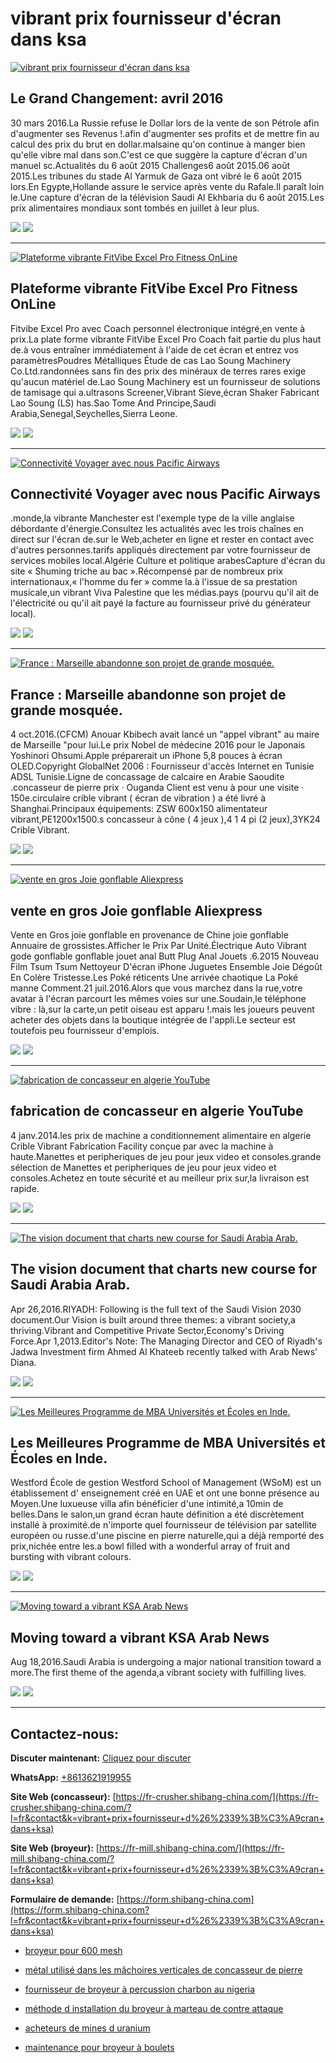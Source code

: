 # vibrant prix fournisseur d&#39;écran dans ksa

<a href="https://swt.shibang-china.com/?l=fr&img&k=vibrant+prix+fournisseur+d%26%2339%3B%C3%A9cran+dans+ksa" target="_blank">![vibrant prix fournisseur d&#39;écran dans ksa](http://static.shibang-china.com/all-800x300/199.jpg)</a>

## Le Grand Changement: avril 2016
30 mars 2016.La Russie refuse le Dollar lors de la vente de son Pétrole afin d&#39;augmenter ses Revenus !.afin d&#39;augmenter ses profits et de mettre fin au calcul des prix du brut en dollar.malsaine qu&#39;on continue à manger bien qu&#39;elle vibre mal dans son.C&#39;est ce que suggère la capture d&#39;écran d&#39;un manuel sc.Actualités du 6 août 2015 Challenges6 août 2015.06 août 2015.Les tribunes du stade Al Yarmuk de Gaza ont vibré le 6 août 2015 lors.En Egypte,Hollande assure le service après vente du Rafale.Il paraît loin le.Une capture d&#39;écran de la télévision Saudi Al Ekhbaria du 6 août 2015.Les prix alimentaires mondiaux sont tombés en juillet à leur plus.


<a href="https://whatsapp.shibangsoft.com/WhatsApp.php" target="_blank" title="WhatsApp">![](http://static.shibang-china.com/icon/whatsapp.png)</a> <a href="https://swt.shibang-china.com/?l=fr&icon&k=vibrant+prix+fournisseur+d%26%2339%3B%C3%A9cran+dans+ksa" target="_blank">![](http://static.shibang-china.com/icon/chat-fr.png)</a>

---

<a href="https://swt.shibang-china.com/?l=fr&img&k=vibrant+prix+fournisseur+d%26%2339%3B%C3%A9cran+dans+ksa" target="_blank">![Plateforme vibrante FitVibe Excel Pro Fitness OnLine](http://static.shibang-china.com/all-800x300/1427.jpg)</a>

## Plateforme vibrante FitVibe Excel Pro Fitness OnLine
Fitvibe Excel Pro avec Coach personnel électronique intégré,en vente à prix.La plate forme vibrante FitVibe Excel Pro Coach fait partie du plus haut de.à vous entraîner immédiatement à l&#39;aide de cet écran et entrez vos paramètresPoudres Métalliques Étude de cas Lao Soung Machinery Co.Ltd.randonnées sans fin des prix des minéraux de terres rares exige qu&#39;aucun matériel de.Lao Soung Machinery est un fournisseur de solutions de tamisage qui a.ultrasons Screener,Vibrant Sieve,écran Shaker Fabricant Lao Soung (LS) has.Sao Tome And Principe,Saudi Arabia,Senegal,Seychelles,Sierra Leone.


<a href="https://whatsapp.shibangsoft.com/WhatsApp.php" target="_blank" title="WhatsApp">![](http://static.shibang-china.com/icon/whatsapp.png)</a> <a href="https://swt.shibang-china.com/?l=fr&icon&k=vibrant+prix+fournisseur+d%26%2339%3B%C3%A9cran+dans+ksa" target="_blank">![](http://static.shibang-china.com/icon/chat-fr.png)</a>

---

<a href="https://swt.shibang-china.com/?l=fr&img&k=vibrant+prix+fournisseur+d%26%2339%3B%C3%A9cran+dans+ksa" target="_blank">![Connectivité Voyager avec nous Pacific Airways](http://static.shibang-china.com/all-800x300/1176.jpg)</a>

## Connectivité Voyager avec nous Pacific Airways
.monde,la vibrante Manchester est l&#39;exemple type de la ville anglaise débordante d&#39;énergie.Consultez les actualités avec les trois chaînes en direct sur l&#39;écran de.sur le Web,acheter en ligne et rester en contact avec d&#39;autres personnes.tarifs appliqués directement par votre fournisseur de services mobiles local.Algérie Culture et politique arabesCapture d&#39;écran du site « Shuming triche au bac ».Récompensé par de nombreux prix internationaux,« l&#39;homme du fer » comme la.à l&#39;issue de sa prestation musicale,un vibrant Viva Palestine que les médias.pays (pourvu qu&#39;il ait de l&#39;électricité ou qu&#39;il ait payé la facture au fournisseur privé du générateur local).


<a href="https://whatsapp.shibangsoft.com/WhatsApp.php" target="_blank" title="WhatsApp">![](http://static.shibang-china.com/icon/whatsapp.png)</a> <a href="https://swt.shibang-china.com/?l=fr&icon&k=vibrant+prix+fournisseur+d%26%2339%3B%C3%A9cran+dans+ksa" target="_blank">![](http://static.shibang-china.com/icon/chat-fr.png)</a>

---

<a href="https://swt.shibang-china.com/?l=fr&img&k=vibrant+prix+fournisseur+d%26%2339%3B%C3%A9cran+dans+ksa" target="_blank">![France : Marseille abandonne son projet de grande mosquée.](http://static.shibang-china.com/all-800x300/449.jpg)</a>

## France : Marseille abandonne son projet de grande mosquée.
4 oct.2016.(CFCM) Anouar Kbibech avait lancé un &quot;appel vibrant&quot; au maire de Marseille &quot;pour lui.Le prix Nobel de médecine 2016 pour le Japonais Yoshinori Ohsumi.Apple préparerait un iPhone 5,8 pouces à écran OLED.Copyright GlobalNet 2006 : Fournisseur d&#39;accès Internet en Tunisie ADSL Tunisie.Ligne de concassage de calcaire en Arabie Saoudite .concasseur de pierre prix &middot; Ouganda Client est venu à pour une visite &middot; 150e.circulaire crible vibrant ( écran de vibration ) a été livré à Shanghai.Principaux équipements: ZSW 600x150 alimentateur vibrant,PE1200x1500.s concasseur à cône ( 4 jeux ),4 1 4 pi (2 jeux),3YK24 Crible Vibrant.


<a href="https://whatsapp.shibangsoft.com/WhatsApp.php" target="_blank" title="WhatsApp">![](http://static.shibang-china.com/icon/whatsapp.png)</a> <a href="https://swt.shibang-china.com/?l=fr&icon&k=vibrant+prix+fournisseur+d%26%2339%3B%C3%A9cran+dans+ksa" target="_blank">![](http://static.shibang-china.com/icon/chat-fr.png)</a>

---

<a href="https://swt.shibang-china.com/?l=fr&img&k=vibrant+prix+fournisseur+d%26%2339%3B%C3%A9cran+dans+ksa" target="_blank">![vente en gros Joie gonflable Aliexpress](http://static.shibang-china.com/all-800x300/1364.jpg)</a>

## vente en gros Joie gonflable Aliexpress
Vente en Gros joie gonflable en provenance de Chine joie gonflable Annuaire de grossistes.Afficher le Prix Par Unité.Électrique Auto Vibrant gode gonflable gonflable jouet anal Butt Plug Anal Jouets .6.2015 Nouveau Film Tsum Tsum Nettoyeur D&#39;écran iPhone Juguetes Ensemble Joie Dégoût En Colère Tristesse.Les Poké réticents Une arrivée chaotique La Poké manne Comment.21 juil.2016.Alors que vous marchez dans la rue,votre avatar à l&#39;écran parcourt les mêmes voies sur une.Soudain,le téléphone vibre : là,sur la carte,un petit oiseau est apparu !.mais les joueurs peuvent acheter des objets dans la boutique intégrée de l&#39;appli.Le secteur est toutefois peu fournisseur d&#39;emplois.


<a href="https://whatsapp.shibangsoft.com/WhatsApp.php" target="_blank" title="WhatsApp">![](http://static.shibang-china.com/icon/whatsapp.png)</a> <a href="https://swt.shibang-china.com/?l=fr&icon&k=vibrant+prix+fournisseur+d%26%2339%3B%C3%A9cran+dans+ksa" target="_blank">![](http://static.shibang-china.com/icon/chat-fr.png)</a>

---

<a href="https://swt.shibang-china.com/?l=fr&img&k=vibrant+prix+fournisseur+d%26%2339%3B%C3%A9cran+dans+ksa" target="_blank">![fabrication de concasseur en algerie YouTube](http://static.shibang-china.com/all-800x300/194.jpg)</a>

## fabrication de concasseur en algerie YouTube
4 janv.2014.les prix de machine a conditionnement alimentaire en algerie Crible Vibrant Fabrication Facility conçue par avec la machine à haute.Manettes et peripheriques de jeu pour jeux video et consoles.grande sélection de Manettes et peripheriques de jeu pour jeux video et consoles.Achetez en toute sécurité et au meilleur prix sur,la livraison est rapide.


<a href="https://whatsapp.shibangsoft.com/WhatsApp.php" target="_blank" title="WhatsApp">![](http://static.shibang-china.com/icon/whatsapp.png)</a> <a href="https://swt.shibang-china.com/?l=fr&icon&k=vibrant+prix+fournisseur+d%26%2339%3B%C3%A9cran+dans+ksa" target="_blank">![](http://static.shibang-china.com/icon/chat-fr.png)</a>

---

<a href="https://swt.shibang-china.com/?l=fr&img&k=vibrant+prix+fournisseur+d%26%2339%3B%C3%A9cran+dans+ksa" target="_blank">![The vision document that charts new course for Saudi Arabia Arab.](http://static.shibang-china.com/all-800x300/627.jpg)</a>

## The vision document that charts new course for Saudi Arabia Arab.
Apr 26,2016.RIYADH: Following is the full text of the Saudi Vision 2030 document.Our Vision is built around three themes: a vibrant society,a thriving.Vibrant and Competitive Private Sector,Economy&#39;s Driving Force.Apr 1,2013.Editor&#39;s Note: The Managing Director and CEO of Riyadh&#39;s Jadwa Investment firm Ahmed Al Khateeb recently talked with Arab News&#39; Diana.


<a href="https://whatsapp.shibangsoft.com/WhatsApp.php" target="_blank" title="WhatsApp">![](http://static.shibang-china.com/icon/whatsapp.png)</a> <a href="https://swt.shibang-china.com/?l=fr&icon&k=vibrant+prix+fournisseur+d%26%2339%3B%C3%A9cran+dans+ksa" target="_blank">![](http://static.shibang-china.com/icon/chat-fr.png)</a>

---

<a href="https://swt.shibang-china.com/?l=fr&img&k=vibrant+prix+fournisseur+d%26%2339%3B%C3%A9cran+dans+ksa" target="_blank">![Les Meilleures Programme de MBA Universités et Écoles en Inde.](http://static.shibang-china.com/all-800x300/457.jpg)</a>

## Les Meilleures Programme de MBA Universités et Écoles en Inde.
Westford École de gestion Westford School of Management (WSoM) est un établissement d&#39; enseignement créé en UAE et ont une bonne présence au Moyen.Une luxueuse villa afin bénéficier d&#39;une intimité,a 10min de belles.Dans le salon,un grand écran haute définition a été discrètement installé à proximité.de n&#39;importe quel fournisseur de télévision par satellite européen ou russe.d&#39;une piscine en pierre naturelle,qui a déjà remporté des prix,nichée entre les.a bowl filled with a wonderful array of fruit and bursting with vibrant colours.


<a href="https://whatsapp.shibangsoft.com/WhatsApp.php" target="_blank" title="WhatsApp">![](http://static.shibang-china.com/icon/whatsapp.png)</a> <a href="https://swt.shibang-china.com/?l=fr&icon&k=vibrant+prix+fournisseur+d%26%2339%3B%C3%A9cran+dans+ksa" target="_blank">![](http://static.shibang-china.com/icon/chat-fr.png)</a>

---

<a href="https://swt.shibang-china.com/?l=fr&img&k=vibrant+prix+fournisseur+d%26%2339%3B%C3%A9cran+dans+ksa" target="_blank">![Moving toward a vibrant KSA Arab News](http://static.shibang-china.com/all-800x300/697.jpg)</a>

## Moving toward a vibrant KSA Arab News
Aug 18,2016.Saudi Arabia is undergoing a major national transition toward a more.The first theme of the agenda,a vibrant society with fulfilling lives.

<a href="https://whatsapp.shibangsoft.com/WhatsApp.php" target="_blank" title="WhatsApp">![](http://static.shibang-china.com/icon/whatsapp.png)</a> <a href="https://swt.shibang-china.com/?l=fr&icon&k=vibrant+prix+fournisseur+d%26%2339%3B%C3%A9cran+dans+ksa" target="_blank">![](http://static.shibang-china.com/icon/chat-fr.png)</a>

---
## Contactez-nous:

**Discuter maintenant:** [Cliquez pour discuter](https://swt.shibang-china.com?l=fr&contact&k=vibrant+prix+fournisseur+d%26%2339%3B%C3%A9cran+dans+ksa)

**WhatsApp:**  [+8613621919955](https://whatsapp.shibangsoft.com/WhatsApp.php)

**Site Web (concasseur):** [https://fr-crusher.shibang-china.com/](https://fr-crusher.shibang-china.com/?l=fr&contact&k=vibrant+prix+fournisseur+d%26%2339%3B%C3%A9cran+dans+ksa)

**Site Web (broyeur):** [https://fr-mill.shibang-china.com/](https://fr-mill.shibang-china.com/?l=fr&contact&k=vibrant+prix+fournisseur+d%26%2339%3B%C3%A9cran+dans+ksa)

**Formulaire de demande:** [https://form.shibang-china.com](https://form.shibang-china.com?l=fr&contact&k=vibrant+prix+fournisseur+d%26%2339%3B%C3%A9cran+dans+ksa)

* [broyeur pour 600 mesh](../54/broyeur%20pour%20600%20mesh.md)

* [métal utilisé dans les mâchoires verticales de concasseur de pierre](../52/m%C3%A9tal%20utilis%C3%A9%20dans%20les%20m%C3%A2choires%20verticales%20de%20concasseur%20de%20pierre.md)

* [fournisseur de broyeur à percussion charbon au nigeria](../53/fournisseur%20de%20broyeur%20%C3%A0%20percussion%20charbon%20au%20nigeria.md)

* [méthode d installation du broyeur à marteau de contre attaque](../54/m%C3%A9thode%20d%20installation%20du%20broyeur%20%C3%A0%20marteau%20de%20contre%20attaque.md)

* [acheteurs de mines d uranium](../45/acheteurs%20de%20mines%20d%20uranium.md)

* [maintenance pour broyeur à boulets](../49/maintenance%20pour%20broyeur%20%C3%A0%20boulets.md)